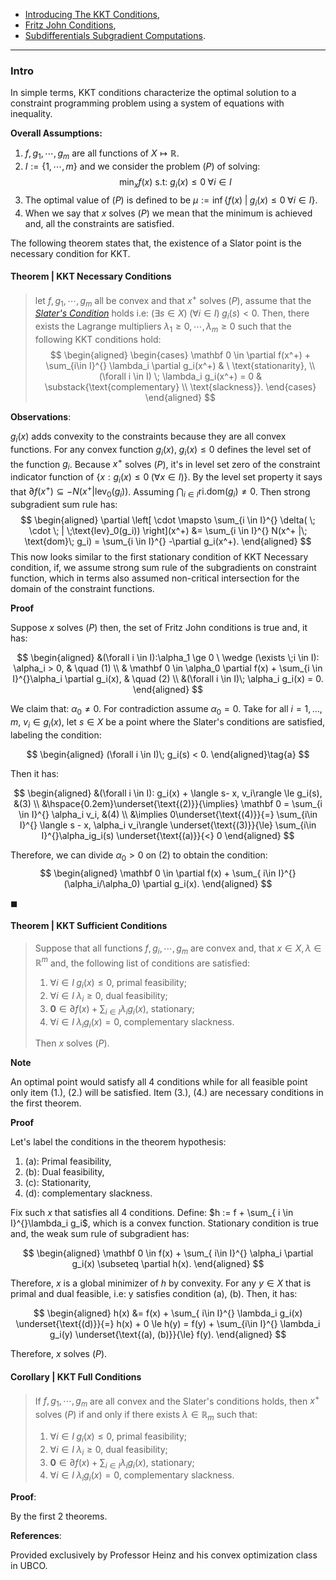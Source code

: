 - [Introducing The KKT Conditions](../Background/Introducing%20The%20KKT%20Conditions.md), 
- [Fritz John Conditions](Fritz%20John%20Conditions.md), 
- [Subdifferentials Subgradient Computations](Subdifferentials%20Subgradient%20Computations.md). 

---
### **Intro**

In simple terms, KKT conditions characterize the optimal solution to a constraint programming problem using a system of equations with inequality. 

**Overall Assumptions:**
1. $f, g_1, \cdots, g_m$ are all functions of $X \mapsto \mathbb R$. 
2. $I:= \{1, \cdots, m\}$ and we consider the problem $(P)$ of solving: 
    $$
        \min_x f(x) \text{ s.t: } g_i(x)\le 0 \; \forall i \in I 
        \tag{P}
    $$
3. The optimal value of $(P)$ is defined to be $\mu:= \inf\{f(x) \;|\; g_i(x)\le 0 \; \forall i \in I\}$. 
4. When we say that $x$ solves $(P)$ we mean that the minimum is achieved and, all the constraints are satisfied. 

The following theorem states that, the existence of a Slator point is the necessary condition for KKT. 

#### **Theorem | KKT Necessary Conditions**
> let $f, g_1, \cdots, g_m$ all be convex and that $x^+$ solves $(P)$, assume that the *[Slater's Condition](https://en.wikipedia.org/wiki/Slater%27s_condition)* holds i.e: $(\exists s\in X)\;(\forall i \in I)\; g_i(s) < 0$. 
> Then, there exists the Lagrange multipliers $\lambda_1 \ge 0, \cdots, \lambda_m \ge 0$ such that the following KKT conditions hold: 
> $$
> \begin{aligned}
>   \begin{cases}
>       \mathbf 0 \in \partial f(x^+) + \sum_{i\in I}^{} \lambda_i \partial g_i(x^+) & \ \text{stationarity}, \\
>       (\forall i \in I) \; \lambda_i g_i(x^+) = 0  & \substack{\text{complementary} \\ \text{slackness}}. 
>   \end{cases}
> \end{aligned}
> $$
> 

**Observations**: 

$g_i(x)$ adds convexity to the constraints because they are all convex functions. 
For any convex function $g_i(x)$, $g_i(x) \le 0$ defines the level set of the function $g_i$. 
Because $x^+$ solves $(P)$, it's in level set zero of the constraint indicator function of $\{x : g_i(x) \le 0\; (\forall x \in I)\}$. 
By the level set property it says that $\partial f(x^+)\subseteq - N(x^+| \text{lev}_{0}(g_i))$. 
Assuming $\bigcap_{i\in I}\text{ri.dom}(g_i)\neq 0$. 
Then strong subgradient sum rule has: 
$$
\begin{aligned}
    \partial \left[
        \cdot \mapsto \sum_{i \in I}^{} \delta( \; \cdot \; | \;\text{lev}_0(g_i))
    \right](x^+) 
    &= \sum_{i \in I}^{}  N(x^+ |\; \text{dom}\; g_i) 
    = \sum_{i \in I}^{} -\partial g_i(x^+). 
\end{aligned}
$$
This now looks similar to the first stationary condition of KKT Necessary condition, if, we assume strong sum rule of the subgradients on constraint function, which in terms also assumed non-critical intersection for the domain of the constraint functions. 

**Proof**

Suppose $x$ solves $(P)$ then, the set of Fritz John conditions is true and, it has: 

$$
\begin{aligned}
    &(\forall i \in I):\alpha_1 \ge 0 \ \wedge (\exists \;i \in I): \alpha_i > 0, 
    & \quad (1)
    \\
    & \mathbf 0 \in \alpha_0 \partial f(x) + \sum_{i \in I}^{}\alpha_i \partial g_i(x), 
    & \quad (2)
    \\
    &(\forall i \in I)\; \alpha_i g_i(x) = 0. 
\end{aligned}
$$

We claim that: $\alpha_0 \neq 0$. 
For contradiction assume $\alpha_0 = 0$. 
Take for all $i= 1, \ldots, m$, $v_i \in g_i(x)$, let $s\in X$ be a point where the Slater's conditions are satisfied, labeling the condition: 

$$
\begin{aligned}
    (\forall i \in I)\; g_i(s) < 0. 
\end{aligned}\tag{a}
$$

Then it has:

$$
\begin{aligned}
    &(\forall i \in I): g_i(x) + \langle  s- x, v_i\rangle \le g_i(s), 
    &(3)
    \\
    &\hspace{0.2em}\underset{\text{(2)}}{\implies} 
    \mathbf 0 = \sum_{i \in I}^{} \alpha_i v_i, 
    &(4)
    \\
    &\implies
    0\underset{\text{(4)}}{=} 
    \sum_{i\in I}^{}
    \langle  s - x, \alpha_i v_i\rangle 
    \underset{\text{(3)}}{\le}
    \sum_{i\in I}^{}\alpha_ig_i(s) \underset{\text{(a)}}{<} 0
\end{aligned}
$$

Therefore, we can divide $\alpha_0 > 0$ on (2) to obtain the condition: 
$$
\begin{aligned}
    \mathbf 0 \in \partial f(x) + \sum_{ i\in I}^{}(\alpha_i/\alpha_0) \partial g_i(x). 
\end{aligned}
$$

$\blacksquare$



#### **Theorem | KKT Sufficient Conditions**
> Suppose that all functions $f, g_i, \cdots, g_m$ are convex and, that $x\in X, \lambda \in \mathbb R^m$ and, the following list of conditions are satisfied: 
> 1. $\forall i \in I\; g_i(x)\le 0$, primal feasibility;
> 2. $\forall i\in I\; \lambda_i \ge 0$, dual feasibility;
> 3. $\mathbf 0\in \partial f(x) + \sum_{i \in I}\lambda_i g_i(x)$, stationary;
> 4. $\forall i \in I\; \lambda_i g_i(x) = 0$, complementary slackness. 
> 
> Then $x$ solves $(P)$. 

**Note**

An optimal point would satisfy all 4 conditions while for all feasible point only item (1.), (2.) will be satisfied. 
Item (3.), (4.) are necessary conditions in the first theorem. 

**Proof**

Let's label the conditions in the theorem hypothesis: 
1. (a): Primal feasibility,
2. (b): Dual feasibility,
3. (c): Stationarity,
4. (d): complementary slackness. 

Fix such $x$ that satisfies all 4 conditions.
Define: $h := f + \sum_{ i \in I}^{}\lambda_i g_i$, which is a convex function. 
Stationary condition is true and, the weak sum rule of subgradient has: 

$$
\begin{aligned}
    \mathbf 0 \in f(x) + \sum_{ i\in I}^{} \alpha_i \partial g_i(x) \subseteq
    \partial h(x). 
\end{aligned}
$$

Therefore, $x$ is a global minimizer of $h$ by convexity.
For any $y\in X$ that is primal and dual feasible, i.e: y satisfies condition (a), (b).
Then, it has:

$$
\begin{aligned}
    h(x) 
    &= 
    f(x) + \sum_{ i\in I}^{} \lambda_i g_i(x)
    \underset{\text{(d)}}{=} h(x) + 0 \le h(y)
    = f(y) + \sum_{i\in I}^{} \lambda_i g_i(y) 
    \underset{\text{(a), (b)}}{\le} f(y). 
\end{aligned}
$$

Therefore, $x$ solves $(P)$. 


#### **Corollary | KKT Full Conditions**
> If $f, g_1, \cdots, g_m$ are all convex and the Slater's conditions holds, then $x^+$ solves $(P)$ if and only if there exists $\lambda\in \mathbb R_m$ such that:  
> 1. $\forall i \in I\; g_i(x)\le 0$, primal feasibility;
> 2. $\forall i\in I\; \lambda_i \ge 0$, dual feasibility;
> 3. $\mathbf 0\in \partial f(x) + \sum_{i \in I}\lambda_i g_i(x)$, stationary;
> 4. $\forall i \in I\; \lambda_i g_i(x) = 0$, complementary slackness. 

**Proof**: 

By the first 2 theorems. 

**References**: 

Provided exclusively by Professor Heinz and his convex optimization class in UBCO. 

